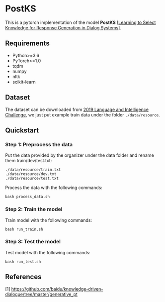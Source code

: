 PostKS
=============================

This is a pytorch implementation of the model **PostKS** [[Learning to Select Knowledge for Response Generation in Dialog Systems](https://arxiv.org/pdf/1902.04911.pdf)].

## Requirements

* Python>=3.6
* PyTorch>=1.0
* tqdm
* numpy
* nltk
* scikit-learn

## Dataset

The dataset can be downloaded from [2019 Language and Intelligence Challenge](http://lic2019.ccf.org.cn/talk), we just put example train data under the folder ```./data/resource```.

## Quickstart

### Step 1: Preprocess the data

Put the data provided by the organizer under the data folder and rename them  train/dev/test.txt: 
```
./data/resource/train.txt
./data/resource/dev.txt
./data/resource/test.txt
```

Process the data with the following commands:
```
bash process_data.sh
```

### Step 2: Train the model

Train model with the following commands:

```
bash run_train.sh
```

### Step 3: Test the model

Test model with the following commands:

```
bash run_test.sh
```

## References
[1] https://github.com/baidu/knowledge-driven-dialogue/tree/master/generative_pt